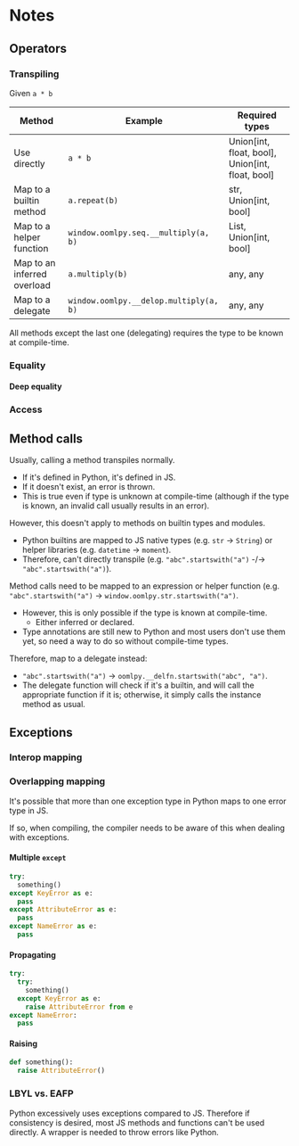 # Notes

## Operators

### Transpiling

Given `a * b`

|Method|Example|Required types|
|---|---|---|
|Use directly|`a * b`|Union[int, float, bool], Union[int, float, bool]|
|Map to a builtin method|`a.repeat(b)`|str, Union[int, bool]|
|Map to a helper function|`window.oomlpy.seq.__multiply(a, b)`|List, Union[int, bool]|
|Map to an inferred overload|`a.multiply(b)`|any, any|
|Map to a delegate|`window.oomlpy.__delop.multiply(a, b)`|any, any|

All methods except the last one (delegating) requires the type to be known at compile-time.
  
### Equality

#### Deep equality

### Access

## Method calls

Usually, calling a method transpiles normally.

  - If it's defined in Python, it's defined in JS.
  - If it doesn't exist, an error is thrown.
  - This is true even if type is unknown at compile-time (although if the type is known, an invalid call usually results in an error).
  
However, this doesn't apply to methods on builtin types and modules.

- Python builtins are mapped to JS native types (e.g. `str` -> `String`) or helper libraries (e.g. `datetime` -> `moment`).
- Therefore, can't directly transpile (e.g. `"abc".startswith("a")` -/-> `"abc".startswith("a")`).

Method calls need to be mapped to an expression or helper function (e.g. `"abc".startswith("a")` -> `window.oomlpy.str.startswith("a")`.

- However, this is only possible if the type is known at compile-time.
  - Either inferred or declared.
- Type annotations are still new to Python and most users don't use them yet, so need a way to do so without compile-time types.

Therefore, map to a delegate instead:

  - `"abc".startswith("a")` -> `oomlpy.__delfn.startswith("abc", "a")`.
  - The delegate function will check if it's a builtin, and will call the appropriate function if it is; otherwise, it simply calls the instance method as usual.

## Exceptions

### Interop mapping

### Overlapping mapping

It's possible that more than one exception type in Python maps to one error type in JS.

If so, when compiling, the compiler needs to be aware of this when dealing with exceptions.

#### Multiple `except`

```python
try:
  something()
except KeyError as e:
  pass
except AttributeError as e:
  pass
except NameError as e:
  pass
```

#### Propagating

```python
try: 
  try:
    something()
  except KeyError as e:
    raise AttributeError from e
except NameError:
  pass
```

#### Raising

```python
def something():
  raise AttributeError()
```

### LBYL vs. EAFP

Python excessively uses exceptions compared to JS. Therefore if consistency is desired, most JS methods and functions can't be used directly. A wrapper is needed to throw errors like Python.
